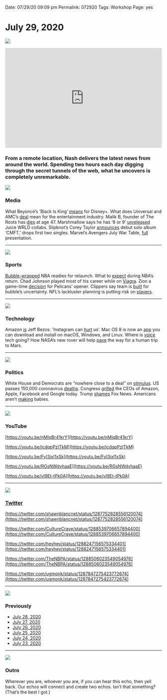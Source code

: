 
Date: 07/29/20 09:09 pm
Permalink: 072920
Tags: Workshop
Page: yes

# July 29, 2020

![](https://i.imgur.com/RcCF9M5.jpg)

<iframe src="https://printpress.substack.com/embed" width="100%" height="320" style="border:0px solid #EEE; background:white;" frameborder="0" scrolling="no"></iframe> 

### From a remote location, Nash delivers the latest news from around the world. Spending two hours each day digging through the secret tunnels of the web, what he uncovers is completely unremarkable.

![](https://pmcvariety.files.wordpress.com/2020/07/beyonce-black-is-king-1.jpg?w=600)

### Media

What Beyoncé’s ‘Black Is King’ [means](https://variety.com/2020/streaming/news/beyonce-black-is-king-disney-plus-1234719116/) for Disney+. What does Universal and AMC’s [deal](https://variety.com/2020/film/news/amc-universal-deal-entertainment-industry-future-1234718942/) mean for the entertainment industry. Malik B, founder of The Roots has [dies](https://www.nme.com/news/music/the-roots-malik-b-has-died-aged-47-2717922) at age 47. Marshmallow says he has ‘8 or 9’ [unreleased](https://www.billboard.com/articles/news/dance/9425770/marshmello-juice-wrld-collabs) Juice WRLD collabs. Slipknot’s Corey Taylor [announces](https://www.billboard.com/articles/columns/rock/9426209/corey-taylor-preps-debut-solo-album-cmft) debut solo album ‘CMFT,’ drops first two singles. Marvel’s Avengers July War Table, [full](https://www.ign.com/videos/marvels-avengers-july-war-table-full-presentation) presentation.

---- 

![](https://cdn.vox-cdn.com/thumbor/3uDLrnkgM6Xs08f6nhqXFfkzCmM=/0x0:2000x1233/2420x1613/filters:focal(840x457:1160x777)/cdn.vox-cdn.com/uploads/chorus_image/image/67126767/NBA.0.png)

### Sports

[Bubble-wrapped](https://sports.yahoo.com/bubble-wrapped-nba-readies-relaunch-013839598--nba.html) NBA readies for relaunch. What to [expect](https://www.sbnation.com/nba/2020/7/29/21335877/nba-preview-orlando-restart-check-in) during NBA’s return. Chad Johnson played most of his career while on [Viagra](https://www.sbnation.com/2020/7/29/21346449/chad-johnson-viagra-nfl-career). Zion a game-time [decision](https://www.espn.com/nba/story/_/id/29559850/zion-game-decision-pelicans-opener-thursday) for Pelicans’ opener. Clippers say team is [built](https://www.espn.com/nba/story/_/id/29559071/clippers-say-team-built-uncertainty-nba-bubble) for bubble’s uncertainty. NFL’s lackluster planning is putting risk on [players](https://www.thefalcoholic.com/2020/7/19/21329865/nfl-plans-to-figure-things-out-later-with-training-camp-moving-forward-plan-falcons).

---- 

![](https://i.imgur.com/FuwzN2t.jpg)

### Technology


Amazon [is](https://www.nytimes.com/2020/07/28/technology/amazon-jeff-bezos.html) Jeff Bezos. 'Instagram can [hurt](https://www.theverge.com/2020/7/29/21345723/facebook-instagram-documents-emails-mark-zuckerberg-kevin-systrom-hearing) us’. Mac OS 8 is now an [app](https://www.theverge.com/2020/7/29/21346392/mac-os-8-electron-app-download-windows-linux-features) you can download and install on macOS, Windows, and Linux. Where is [voice](https://techcrunch.com/2020/07/29/voice-tech-in-2020/) tech going? How NASA’s new rover will help [pave](https://www.digitaltrends.com/news/nasas-rover-will-help-pave-the-way-for-a-human-trip-to-mars/?itm_medium=topic&itm_source=24&itm_content=2x2&itm_term=2356592) the way for a human trip to Mars.

---- 

![](https://cdn.vox-cdn.com/thumbor/1ooXv6Saeo37j1GWGddzjO-8YhA=/0x0:2046x1364/1520x1013/filters:focal(860x519:1186x845):format(webp)/cdn.vox-cdn.com/uploads/chorus_image/image/67127842/acastro_200728_4108_antiTrust_0001.0.jpg)

### Politics

White House and Democrats are “nowhere close to a deal” on [stimulus](https://www.axios.com/mark-meadows-coronavirus-stimulus-020d5f7c-b202-4765-9a0f-cf032533f366.html). US passes 150,000 coronavirus [deaths](https://www.cnn.com/2020/07/29/health/us-coronavirus-wednesday/index.html). Congress [grilled](https://www.cnn.com/2020/07/29/tech/tech-antitrust-hearing-ceos/index.html) the CEOs of Amazon, Apple, Facebook and Google today. Trump [shames](https://www.nydailynews.com/news/national/ny-trump-fox-news-forgot-who-got-them-where-they-are-20200729-duloclzwkrhtlia2fcq3gchoqi-story.html) Fox News. Americans aren’t [making](https://www.bloombergquint.com/businessweek/coronavirus-pandemic-americans-aren-t-making-babies-in-crisis) babies.

---- 

![](https://i.imgur.com/9VFFidl.jpg)

### YouTube

[https://youtu.be/nMIqBr41krY](https://youtu.be/nMIqBr41krY)

[https://youtu.be/jcdqpPzlTkM](https://youtu.be/jcdqpPzlTkM)

[https://youtu.be/FyI3ixI1xSk](https://youtu.be/FyI3ixI1xSk)

[https://youtu.be/RGsNWdvhaaE](https://youtu.be/RGsNWdvhaaE)

[https://youtu.be/vI9Et-tPk0A](https://youtu.be/vI9Et-tPk0A)

---- 

![](https://i.imgur.com/uBFMsI4.jpg)

### [Twitter](https://twitter.com/nashp)

[https://twitter.com/shawnblancnet/status/1287752828556120074](https://twitter.com/shawnblancnet/status/1287752828556120074)

[https://twitter.com/CultureCrave/status/1288539706657894400](https://twitter.com/CultureCrave/status/1288539706657894400)

[https://twitter.com/heyhey/status/1288247156575334401](https://twitter.com/heyhey/status/1288247156575334401)

[https://twitter.com/TheNBPA/status/1288506023549054976](https://twitter.com/TheNBPA/status/1288506023549054976)

[https://twitter.com/ugmonk/status/1287847275423772674](https://twitter.com/ugmonk/status/1287847275423772674)

---- 

![](https://i.imgur.com/JaJ9Nqe.png)

### Previously

- [July 28, 2020](072820)
- [July 27, 2020](072720)
- [July 26, 2020](072620)
- [July 25, 2020](072520)
- [July 24, 2020](072420)
- [July 23, 2020](072320)

---- 

![](https://images.unsplash.com/photo-1527333656061-ca7adf608ae1?ixlib=rb-1.2.1&q=80&fm=jpg&crop=entropy&cs=tinysrgb&dl=sonaal-bangera-XuQGqCBpNGk-unsplash.jpg)

### Outro

Wherever you are, whoever you are, if you can hear this echo, then yell back. Our echos will connect and create two echos. Isn’t that something? (That’s the best I got.)
